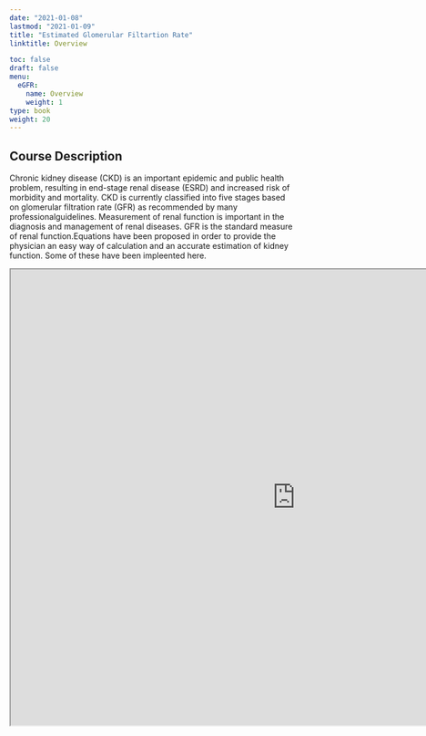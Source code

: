 ```yaml
---
date: "2021-01-08"
lastmod: "2021-01-09"
title: "Estimated Glomerular Filtartion Rate"
linktitle: Overview

toc: false
draft: false
menu:
  eGFR:
    name: Overview
    weight: 1
type: book
weight: 20
---
```


## Course Description

Chronic kidney disease (CKD) is an important epidemic and public health problem, resulting in end-stage renal disease (ESRD) and increased risk of morbidity and mortality. CKD is currently classified into five stages based on glomerular filtration rate (GFR) as recommended by many professionalguidelines. Measurement of renal function is important in the diagnosis and management of renal diseases. GFR is the standard measure of renal function.Equations have been proposed in order to provide the physician an easy way of calculation and an accurate estimation of kidney function. Some of these have been impleented here. 

<iframe src="https://fdpapplications.shinyapps.io/eGFR/" width=1000 height=800"></iframe>



